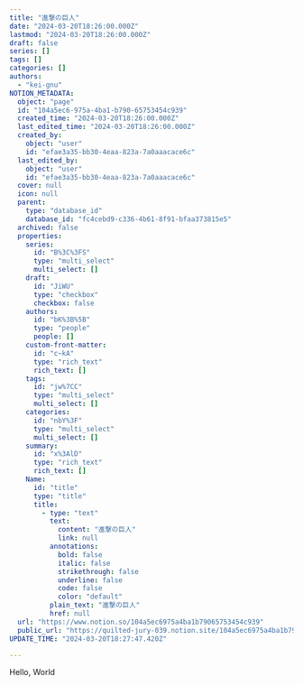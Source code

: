 ```yaml
---
title: "進撃の巨人"
date: "2024-03-20T18:26:00.000Z"
lastmod: "2024-03-20T18:26:00.000Z"
draft: false
series: []
tags: []
categories: []
authors:
  - "kei-gnu"
NOTION_METADATA:
  object: "page"
  id: "104a5ec6-975a-4ba1-b790-65753454c939"
  created_time: "2024-03-20T18:26:00.000Z"
  last_edited_time: "2024-03-20T18:26:00.000Z"
  created_by:
    object: "user"
    id: "efae3a35-bb30-4eaa-823a-7a0aaacace6c"
  last_edited_by:
    object: "user"
    id: "efae3a35-bb30-4eaa-823a-7a0aaacace6c"
  cover: null
  icon: null
  parent:
    type: "database_id"
    database_id: "fc4cebd9-c336-4b61-8f91-bfaa373815e5"
  archived: false
  properties:
    series:
      id: "B%3C%3FS"
      type: "multi_select"
      multi_select: []
    draft:
      id: "JiWU"
      type: "checkbox"
      checkbox: false
    authors:
      id: "bK%3B%5B"
      type: "people"
      people: []
    custom-front-matter:
      id: "c~kA"
      type: "rich_text"
      rich_text: []
    tags:
      id: "jw%7CC"
      type: "multi_select"
      multi_select: []
    categories:
      id: "nbY%3F"
      type: "multi_select"
      multi_select: []
    summary:
      id: "x%3AlD"
      type: "rich_text"
      rich_text: []
    Name:
      id: "title"
      type: "title"
      title:
        - type: "text"
          text:
            content: "進撃の巨人"
            link: null
          annotations:
            bold: false
            italic: false
            strikethrough: false
            underline: false
            code: false
            color: "default"
          plain_text: "進撃の巨人"
          href: null
  url: "https://www.notion.so/104a5ec6975a4ba1b79065753454c939"
  public_url: "https://quilted-jury-039.notion.site/104a5ec6975a4ba1b79065753454c939"
UPDATE_TIME: "2024-03-20T18:27:47.420Z"

---
```

<link rel="stylesheet" href="https://cdn.jsdelivr.net/npm/katex@0.16.2/dist/katex.min.css" integrity="sha384-bYdxxUwYipFNohQlHt0bjN/LCpueqWz13HufFEV1SUatKs1cm4L6fFgCi1jT643X" crossorigin="anonymous">


Hello, World

